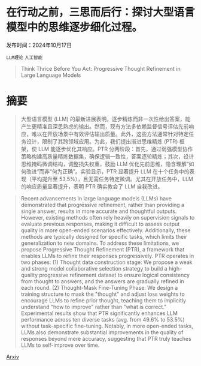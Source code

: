 # 在行动之前，三思而后行：探讨大型语言模型中的思维逐步细化过程。

发布时间：2024年10月17日

`LLM理论` `人工智能`

> Think Thrice Before You Act: Progressive Thought Refinement in Large Language Models

# 摘要

> 大型语言模型 (LLM) 的最新进展表明，逐步精炼而非一次性给出答案，能产生更精准且深思熟虑的输出。然而，现有方法多依赖监督信号评估先前响应，难以在开放场景中有效评估输出质量。此外，这些方法通常针对特定任务设计，限制了其跨领域应用。为此，我们提出渐进思维精炼 (PTR) 框架，使 LLM 能逐步优化其响应。PTR 分两阶段：首先，通过弱强模型协作策略构建高质量精炼数据集，确保逻辑一致性，答案逐轮精炼；其次，设计思维掩码微调结构，调整损失权重，鼓励 LLM 优化先前思维，隐含理解“如何改进”而非“何为正确”。实验显示，PTR 显著提升 LLM 在十个任务中的表现（平均提升至 53.5%），且无需任务特定微调。尤其在开放任务中，LLM 的响应质量显著提升，表明 PTR 确实教会了 LLM 自我改进。

> Recent advancements in large language models (LLMs) have demonstrated that progressive refinement, rather than providing a single answer, results in more accurate and thoughtful outputs. However, existing methods often rely heavily on supervision signals to evaluate previous responses, making it difficult to assess output quality in more open-ended scenarios effectively. Additionally, these methods are typically designed for specific tasks, which limits their generalization to new domains. To address these limitations, we propose Progressive Thought Refinement (PTR), a framework that enables LLMs to refine their responses progressively. PTR operates in two phases: (1) Thought data construction stage: We propose a weak and strong model collaborative selection strategy to build a high-quality progressive refinement dataset to ensure logical consistency from thought to answers, and the answers are gradually refined in each round. (2) Thought-Mask Fine-Tuning Phase: We design a training structure to mask the "thought" and adjust loss weights to encourage LLMs to refine prior thought, teaching them to implicitly understand "how to improve" rather than "what is correct." Experimental results show that PTR significantly enhances LLM performance across ten diverse tasks (avg. from 49.6% to 53.5%) without task-specific fine-tuning. Notably, in more open-ended tasks, LLMs also demonstrate substantial improvements in the quality of responses beyond mere accuracy, suggesting that PTR truly teaches LLMs to self-improve over time.

[Arxiv](https://arxiv.org/abs/2410.13413)